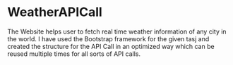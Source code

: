 # WeatherAPICall
The Website helps user to fetch real time weather information of any city in the world.
I have used the Bootstrap framework for the given tasj and created the structure for the API Call in an optimized way which can be reused 
multiple times for all sorts of API calls.
